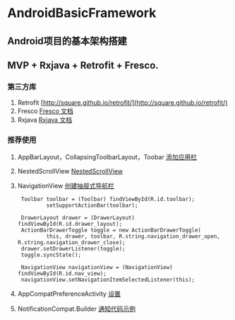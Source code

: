 # AndroidBasicFramework
## Android项目的基本架构搭建

MVP + Rxjava + Retrofit + Fresco.
----------

### 第三方库
1. Retrofit [http://square.github.io/retrofit/](http://square.github.io/retrofit/)
2. Fresco [Fresco 文档](http://www.fresco-cn.org/ "Fresco 文档")
3. Rxjava [Rxjava 文档](https://github.com/mcxiaoke/RxDocs "Rxjava 文档")

### 推荐使用

1. AppBarLayout，CollapsingToolbarLayout，Toobar [添加应用栏](https://developer.android.com/training/appbar/index.html)
2. NestedScrollView [NestedScrollView](https://developer.android.com/reference/android/support/v4/widget/NestedScrollView.html)
3. NavigationView [创建抽屉式导航栏](https://developer.android.com/training/implementing-navigation/nav-drawer.html)
        
        Toolbar toolbar = (Toolbar) findViewById(R.id.toolbar);
                setSupportActionBar(toolbar);
                
        DrawerLayout drawer = (DrawerLayout) findViewById(R.id.drawer_layout);
        ActionBarDrawerToggle toggle = new ActionBarDrawerToggle(
                this, drawer, toolbar, R.string.navigation_drawer_open, R.string.navigation_drawer_close);
        drawer.setDrawerListener(toggle);
        toggle.syncState();

        NavigationView navigationView = (NavigationView) findViewById(R.id.nav_view);
        navigationView.setNavigationItemSelectedListener(this);

4. AppCompatPreferenceActivity [设置](https://developer.android.com/guide/topics/ui/settings.html)

5. NotificationCompat.Builder [通知代码示例](https://github.com/Afra55/TrainingFirstApp/blob/9c2fe61c37c15fa1f91bf4c4972b0a976bcdbac2/app/src/main/java/com/afra55/trainingfirstapp/utils/NewMessageNotification.java)